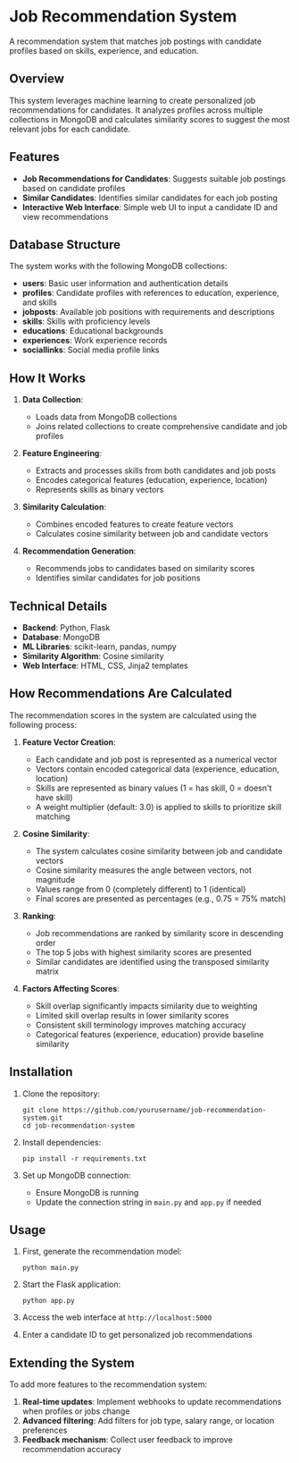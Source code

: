 # Job Recommendation System

A recommendation system that matches job postings with candidate profiles based on skills, experience, and education.

## Overview

This system leverages machine learning to create personalized job recommendations for candidates. It analyzes profiles across multiple collections in MongoDB and calculates similarity scores to suggest the most relevant jobs for each candidate.

## Features

- **Job Recommendations for Candidates**: Suggests suitable job postings based on candidate profiles
- **Similar Candidates**: Identifies similar candidates for each job posting
- **Interactive Web Interface**: Simple web UI to input a candidate ID and view recommendations

## Database Structure

The system works with the following MongoDB collections:

- **users**: Basic user information and authentication details
- **profiles**: Candidate profiles with references to education, experience, and skills
- **jobposts**: Available job positions with requirements and descriptions
- **skills**: Skills with proficiency levels
- **educations**: Educational backgrounds
- **experiences**: Work experience records
- **sociallinks**: Social media profile links

## How It Works

1. **Data Collection**:
   - Loads data from MongoDB collections
   - Joins related collections to create comprehensive candidate and job profiles

2. **Feature Engineering**:
   - Extracts and processes skills from both candidates and job posts
   - Encodes categorical features (education, experience, location)
   - Represents skills as binary vectors

3. **Similarity Calculation**:
   - Combines encoded features to create feature vectors
   - Calculates cosine similarity between job and candidate vectors

4. **Recommendation Generation**:
   - Recommends jobs to candidates based on similarity scores
   - Identifies similar candidates for job positions

## Technical Details

- **Backend**: Python, Flask
- **Database**: MongoDB
- **ML Libraries**: scikit-learn, pandas, numpy
- **Similarity Algorithm**: Cosine similarity
- **Web Interface**: HTML, CSS, Jinja2 templates

## How Recommendations Are Calculated

The recommendation scores in the system are calculated using the following process:

1. **Feature Vector Creation**:
   - Each candidate and job post is represented as a numerical vector
   - Vectors contain encoded categorical data (experience, education, location)
   - Skills are represented as binary values (1 = has skill, 0 = doesn't have skill)
   - A weight multiplier (default: 3.0) is applied to skills to prioritize skill matching

2. **Cosine Similarity**:
   - The system calculates cosine similarity between job and candidate vectors
   - Cosine similarity measures the angle between vectors, not magnitude
   - Values range from 0 (completely different) to 1 (identical)
   - Final scores are presented as percentages (e.g., 0.75 = 75% match)

3. **Ranking**:
   - Job recommendations are ranked by similarity score in descending order
   - The top 5 jobs with highest similarity scores are presented
   - Similar candidates are identified using the transposed similarity matrix

4. **Factors Affecting Scores**:
   - Skill overlap significantly impacts similarity due to weighting
   - Limited skill overlap results in lower similarity scores
   - Consistent skill terminology improves matching accuracy
   - Categorical features (experience, education) provide baseline similarity

## Installation

1. Clone the repository:
   ```
   git clone https://github.com/yourusername/job-recommendation-system.git
   cd job-recommendation-system
   ```

2. Install dependencies:
   ```
   pip install -r requirements.txt
   ```

3. Set up MongoDB connection:
   - Ensure MongoDB is running
   - Update the connection string in `main.py` and `app.py` if needed

## Usage

1. First, generate the recommendation model:
   ```
   python main.py
   ```

2. Start the Flask application:
   ```
   python app.py
   ```

3. Access the web interface at `http://localhost:5000`

4. Enter a candidate ID to get personalized job recommendations

## Extending the System

To add more features to the recommendation system:

1. **Real-time updates**: Implement webhooks to update recommendations when profiles or jobs change
2. **Advanced filtering**: Add filters for job type, salary range, or location preferences
3. **Feedback mechanism**: Collect user feedback to improve recommendation accuracy 